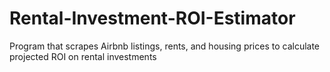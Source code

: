 # Rental-Investment-ROI-Estimator
Program that scrapes Airbnb listings, rents, and housing prices to calculate projected ROI on rental investments
